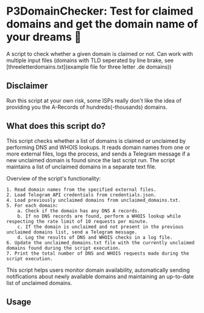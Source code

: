# P3DomainChecker: Test for claimed domains and get the domain name of your dreams :stars:
A script to check whether a given domain is claimed or not. Can work with multiple input files (domains with TLD seperated by line brake, see [threeletterdomains.txt](example file for three letter .de domains))

## Disclaimer
Run this script at your own risk, some ISPs really don't like the idea of providing you the A-Records of hundreds(-thousands) domains.

## What does this script do?

This script checks whether a list of domains is claimed or unclaimed by performing DNS and WHOIS lookups. It reads domain names from one or more external files, logs the process, and sends a Telegram message if a new unclaimed domain is found since the last script run. The script maintains a list of unclaimed domains in a separate text file.

Overview of the script's functionality:

    1. Read domain names from the specified external files.
    2. Load Telegram API credentials from credentials.json.
    4. Load previously unclaimed domains from unclaimed_domains.txt.
    5. For each domain:
        a. Check if the domain has any DNS A records.
        b. If no DNS records are found, perform a WHOIS lookup while respecting the rate limit of 10 requests per minute.
        c. If the domain is unclaimed and not present in the previous unclaimed domains list, send a Telegram message.
        d. Log the results of DNS and WHOIS checks in a log file.
    6. Update the unclaimed_domains.txt file with the currently unclaimed domains found during the script execution.
    7. Print the total number of DNS and WHOIS requests made during the script execution.

This script helps users monitor domain availability, automatically sending notifications about newly available domains and maintaining an up-to-date list of unclaimed domains.

## Usage